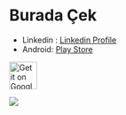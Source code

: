 # Burada Çek

- Linkedin : [Linkedin Profile](https://www.linkedin.com/in/buğra-yetkin-055005190/)
- Android: [Play Store](https://play.google.com/store/apps/details?id=com.bugrayetkin.buradacek)

 <a href="https://play.google.com/store/apps/details?id=com.bugrayetkin.buradacek" target="_blank"><img alt="Get it on Google Play" height="50" src="https://user-images.githubusercontent.com/619186/52173136-d416fd00-2764-11e9-9599-7c098c14bb37.png" /></a>
 
 
 <a href="https://www.linkpicture.com/view.php?img=LPic5ef1d0315d976956608165"><img src="https://www.linkpicture.com/q/Screenshot_1_47.png" type="image"></a>


